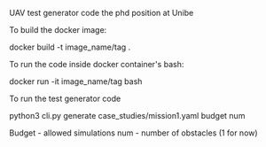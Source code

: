 UAV test generator code the phd position at Unibe

To build the docker image:

docker build -t image_name/tag .

To run the code inside docker container's bash:

docker run -it image_name/tag bash

To run the test generator code

python3 cli.py generate case_studies/mission1.yaml budget num

Budget - allowed simulations
num - number of obstacles (1 for now)
